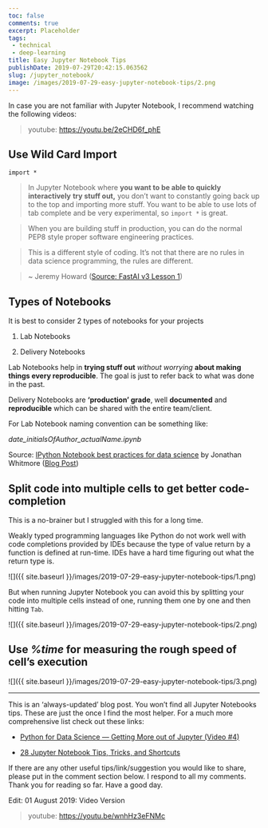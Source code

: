 ```yaml
---
toc: false
comments: true
excerpt: Placeholder 
tags:
 - technical
 - deep-learning
title: Easy Jupyter Notebook Tips
publishDate: 2019-07-29T20:42:15.063562
slug: /jupyter_notebook/
image: /images/2019-07-29-easy-jupyter-notebook-tips/2.png
---
```


In case you are not familiar with Jupyter Notebook, I recommend watching the following videos:

> youtube: https://youtu.be/2eCHD6f_phE

## Use Wild Card Import

`import *`

> In Jupyter Notebook where **you want to be able to quickly interactively** **try stuff out,** you don’t want to constantly going back up to the top and importing more stuff. You want to be able to use lots of tab complete and be very experimental, so `import *` is great.

> When you are building stuff in production, you can do the normal PEP8 style proper software engineering practices.

> This is a different style of coding. It’s not that there are no rules in data science programming, the rules are different.

> ~ Jeremy Howard ([Source: FastAI v3 Lesson 1](https://github.com/hiromis/notes/blob/master/Lesson1.md))

## Types of Notebooks

It is best to consider 2 types of notebooks for your projects

1. Lab Notebooks

1. Delivery Notebooks

Lab Notebooks help in **trying stuff out** _without worrying_ **about making things every reproducible**. The goal is just to refer back to what was done in the past.

Delivery Notebooks are **‘production’ grade**, well **documented** and **reproducible** which can be shared with the entire team/client.

For Lab Notebook naming convention can be something like:

_date_initialsOfAuthor_actualName.ipynb_

Source: [IPython Notebook best practices for data science](https://www.youtube.com/watch?v=JI1HWUAyJHE) by Jonathan Whitmore ([Blog Post](http://jonathanwhitmore.com/2015/07/jupyter-notebook-best-practices-for-data-science))

## Split code into multiple cells to get better code-completion

This is a no-brainer but I struggled with this for a long time.

Weakly typed programming languages like Python do not work well with code completions provided by IDEs because the type of value return by a function is defined at run-time. IDEs have a hard time figuring out what the return type is.

![]({{ site.baseurl }}/images/2019-07-29-easy-jupyter-notebook-tips/1.png)

But when running Jupyter Notebook you can avoid this by splitting your code into multiple cells instead of one, running them one by one and then hitting `Tab`.

![]({{ site.baseurl }}/images/2019-07-29-easy-jupyter-notebook-tips/2.png)

## Use _%time_ for measuring the rough speed of cell’s execution

![]({{ site.baseurl }}/images/2019-07-29-easy-jupyter-notebook-tips/3.png)

---

This is an ‘always-updated’ blog post. You won’t find all Jupyter Notebooks tips. These are just the once I find the most helper. For a much more comprehensive list check out these links:

- [Python for Data Science — Getting More out of Jupyter (Video #4)](https://www.youtube.com/watch?v=N56I0TRnRX0)

- [28 Jupyter Notebook Tips, Tricks, and Shortcuts](https://www.dataquest.io/blog/jupyter-notebook-tips-tricks-shortcuts/)

If there are any other useful tips/link/suggestion you would like to share, please put in the comment section below. I respond to all my comments. Thank you for reading so far. Have a good day.

Edit: 01 August 2019: Video Version

> youtube: https://youtu.be/wnhHz3eFNMc